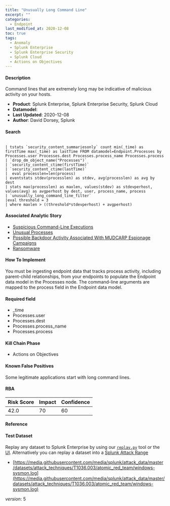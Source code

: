 ```yaml
---
title: "Unusually Long Command Line"
excerpt: ""
categories:
  - Endpoint
last_modified_at: 2020-12-08
toc: true
tags:
  - Anomaly
  - Splunk Enterprise
  - Splunk Enterprise Security
  - Splunk Cloud
  - Actions on Objectives
---
```


#### Description

Command lines that are extremely long may be indicative of malicious activity on your hosts.

- **Product**: Splunk Enterprise, Splunk Enterprise Security, Splunk Cloud
- **Datamodel**:
- **Last Updated**: 2020-12-08
- **Author**: David Dorsey, Splunk



#### Search

```

| tstats `security_content_summariesonly` count min(_time) as firstTime max(_time) as lastTime FROM datamodel=Endpoint.Processes by Processes.user Processes.dest Processes.process_name Processes.process 
| `drop_dm_object_name("Processes")` 
| `security_content_ctime(firstTime)`
| `security_content_ctime(lastTime)`
|  eval processlen=len(process) 
| eventstats stdev(processlen) as stdev, avg(processlen) as avg by dest 
| stats max(processlen) as maxlen, values(stdev) as stdevperhost, values(avg) as avgperhost by dest, user, process_name, process 
| `unusually_long_command_line_filter` 
|eval threshold = 3 
| where maxlen > ((threshold*stdevperhost) + avgperhost)
```

#### Associated Analytic Story
* [Suspicious Command-Line Executions](_stories/suspicious_command-line_executions)
* [Unusual Processes](_stories/unusual_processes)
* [Possible Backdoor Activity Associated With MUDCARP Espionage Campaigns](_stories/possible_backdoor_activity_associated_with_mudcarp_espionage_campaigns)
* [Ransomware](_stories/ransomware)


#### How To Implement
You must be ingesting endpoint data that tracks process activity, including parent-child relationships, from your endpoints to populate the Endpoint data model in the Processes node. The command-line arguments are mapped to the process field in the Endpoint data model.

#### Required field
* _time
* Processes.user
* Processes.dest
* Processes.process_name
* Processes.process


#### Kill Chain Phase
* Actions on Objectives


#### Known False Positives
Some legitimate applications start with long command lines.



#### RBA

| Risk Score  | Impact      | Confidence   |
| ----------- | ----------- |--------------|
| 42.0 | 70 | 60 |



#### Reference


#### Test Dataset
Replay any dataset to Splunk Enterprise by using our [`replay.py`](https://github.com/splunk/attack_data#using-replaypy) tool or the [UI](https://github.com/splunk/attack_data#using-ui).
Alternatively you can replay a dataset into a [Splunk Attack Range](https://github.com/splunk/attack_range#replay-dumps-into-attack-range-splunk-server)

* [https://media.githubusercontent.com/media/splunk/attack_data/master/datasets/attack_techniques/T1036.003/atomic_red_team/windows-sysmon.log](https://media.githubusercontent.com/media/splunk/attack_data/master/datasets/attack_techniques/T1036.003/atomic_red_team/windows-sysmon.log)


_version_: 5